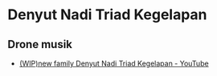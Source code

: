 # Denyut Nadi Triad Kegelapan

## Drone musik

- [(WIP)new family Denyut Nadi Triad Kegelapan - YouTube](https://www.youtube.com/watch?v=e38sreT25fc)

<!---
tokyohackersx/tokyohackersx is a ✨ special ✨ repository because its `README.md` (this file) appears on your GitHub profile.
You can click the Preview link to take a look at your changes.
--->
